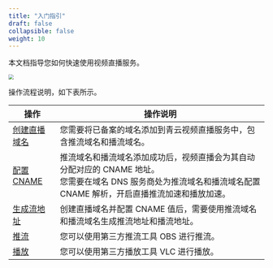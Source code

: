 ```yaml
---
title: "入门指引"
draft: false
collapsible: false
weight: 10
---
```


本文档指导您如何快速使用视频直播服务。

<img src="../../_images/qs_flowchart.png" style="zoom:60%;" />

操作流程说明，如下表所示。

| 操作                                                       | 操作说明                                                     |
| ---------------------------------------------------------- | ------------------------------------------------------------ |
| [创建直播域名](../../usermanual/10_create_livevideo)       | 您需要将已备案的域名添加到青云视频直播服务中，包含推流域名和播流域名。 |
| [配置 CNAME](../../usermanual/20_configure_cname)          | 推流域名和播流域名添加成功后，视频直播会为其自动分配对应的 CNAME 地址。<br />您需要在域名 DNS 服务商处为推流域名和播流域名配置 CNAME 解析，开启直播推流加速和播放加速。 |
| [生成流地址](../../usermanual/30_generate_address)         | 创建直播域名并配置 CNAME 值后，需要使用推流域名和播流域名生成推流地址和播流地址。 |
| [推流](../../best_practices/10_live_scene#配置-obs-主播端) | 您可以使用第三方推流工具 OBS 进行推流。                      |
| [播放](../../best_practices/10_live_scene#配置-lvc-播放端) | 您可以使用第三方播放工具 VLC 进行播放。                      |





